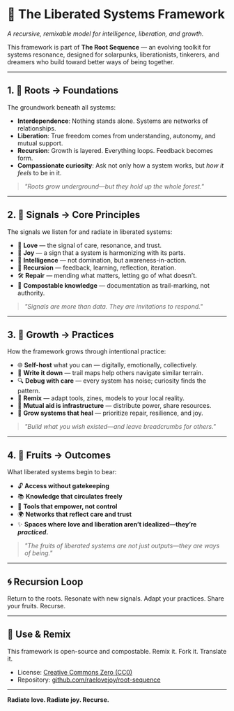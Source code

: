 # 🌱 The Liberated Systems Framework

*A recursive, remixable model for intelligence, liberation, and growth.*

This framework is part of **The Root Sequence** — an evolving toolkit for systems resonance, designed for solarpunks, liberationists, tinkerers, and dreamers who build toward better ways of being together.

---

## 1. 🌱 Roots → Foundations

The groundwork beneath all systems:

- **Interdependence**: Nothing stands alone. Systems are networks of relationships.
- **Liberation**: True freedom comes from understanding, autonomy, and mutual support.
- **Recursion**: Growth is layered. Everything loops. Feedback becomes form.
- **Compassionate curiosity**: Ask not only how a system works, but *how it feels* to be in it.

> *"Roots grow underground—but they hold up the whole forest."*

---

## 2. 📡 Signals → Core Principles

The signals we listen for and radiate in liberated systems:

- 💓 **Love** — the signal of care, resonance, and trust.
- 🌈 **Joy** — a sign that a system is harmonizing with its parts.
- 🧠 **Intelligence** — not domination, but awareness-in-action.
- 🔁 **Recursion** — feedback, learning, reflection, iteration.
- 🛠 **Repair** — mending what matters, letting go of what doesn’t.
- 🧩 **Compostable knowledge** — documentation as trail-marking, not authority.

> *"Signals are more than data. They are invitations to respond."*

---

## 3. 🌿 Growth → Practices

How the framework grows through intentional practice:

- 🌐 **Self-host** what you can — digitally, emotionally, collectively.
- 📝 **Write it down** — trail maps help others navigate similar terrain.
- 🔍 **Debug with care** — every system has noise; curiosity finds the pattern.
- 🔄 **Remix** — adapt tools, zines, models to your local reality.
- 🤝 **Mutual aid is infrastructure** — distribute power, share resources.
- 🌳 **Grow systems that heal** — prioritize repair, resilience, and joy.

> *"Build what you wish existed—and leave breadcrumbs for others."*

---

## 4. 🍎 Fruits → Outcomes

What liberated systems begin to bear:

- 🔓 **Access without gatekeeping**
- 📚 **Knowledge that circulates freely**
- 🤖 **Tools that empower, not control**
- 🌍 **Networks that reflect care and trust**
- ✨ **Spaces where love and liberation aren’t idealized—they’re *practiced*.**

> *"The fruits of liberated systems are not just outputs—they are ways of being."*

---

## 🌀 Recursion Loop

Return to the roots.
Resonate with new signals.
Adapt your practices.
Share your fruits.
Recurse.

---

## 🔄 Use & Remix

This framework is open-source and compostable. Remix it. Fork it. Translate it. 

- License: [Creative Commons Zero (CC0)](https://creativecommons.org/publicdomain/zero/1.0/)
- Repository: [github.com/raelovejoy/root-sequence](https://github.com/raelovejoy/root-sequence)

---

**Radiate love. Radiate joy. Recurse.**
